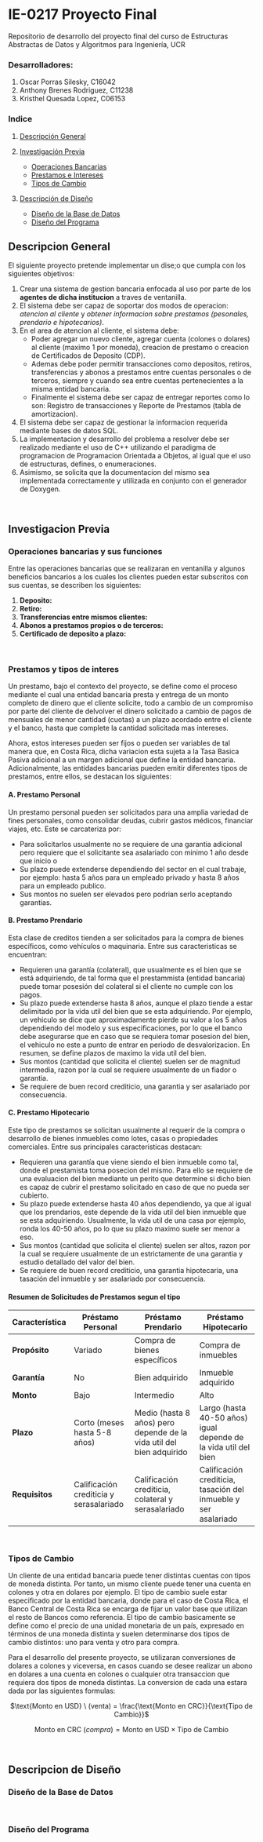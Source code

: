 # IE-0217 Proyecto Final
Repositorio de desarrollo del proyecto final del curso de Estructuras Abstractas de Datos y Algoritmos para Ingeniería, UCR

### Desarrolladores:
1. Oscar Porras Silesky, C16042
2. Anthony Brenes Rodriguez, C11238
3. Kristhel Quesada Lopez, C06153

### Indice
1. [Descripción General](#descripcion-general)
2. [Investigación Previa](#investigacion-previa)

    - [Operaciones Bancarias](#operaciones-bancarias-y-sus-funciones)
    - [Prestamos e Intereses](prestamos-y-tipos-de-interes)
    - [Tipos de Cambio](#tipos-de-cambio)

3. [Descripción de Diseño](#descripcion-de-diseño)
    - [Diseño de la Base de Datos](#diseño-de-la-base-de-datos)
    - [Diseño del Programa](#diseño-del-programa)



<!-- Inicio del Contenido -->
## Descripcion General
El siguiente proyecto pretende implementar un dise;o que cumpla con los siguientes objetivos:

1. Crear una sistema de gestion bancaria enfocada al uso por parte de los __agentes de dicha institucion__ a traves de ventanilla.
2. El sistema debe ser capaz de soportar dos modos de operacion: _atencion al cliente_ y _obtener informacion sobre prestamos (pesonales, prendario e hipotecarios)_.
3. En el area de atencion al cliente, el sistema debe:
    - Poder agregar un nuevo cliente, agregar cuenta (colones o dolares) al cliente (maximo 1 por moneda), creacion de prestamo o creacion de Certificados de Deposito (CDP).
    - Ademas debe poder permitir transacciones como depositos, retiros, transferencias y abonos a prestamos entre cuentas personales o de terceros, siempre y cuando sea entre cuentas pertenecientes a la misma entidad bancaria.
    - Finalmente el sistema debe ser capaz de entregar reportes como lo son: Registro de transacciones y Reporte de Prestamos (tabla de amortizacion).
4. El sistema debe ser capaz de gestionar la informacion requerida mediante bases de datos SQL.
5. La implementacion y desarrollo del problema a resolver debe ser realizado mediante el uso de C++ utilizando el paradigma de programacion de Programacion Orientada a Objetos, al igual que el uso de estructuras, defines, o enumeraciones.
6. Asimismo, se solicita que la documentacion del mismo sea implementada correctamente y utilizada en conjunto con el generador de Doxygen.

<br>



## Investigacion Previa

<!-- Investigacion referente a conceptos del proceso bancario -->
### Operaciones bancarias y sus funciones
Entre las operaciones bancarias que se realizaran en ventanilla y algunos beneficios bancarios a los cuales los clientes pueden estar subscritos con sus cuentas, se describen los siguientes:

1. __Deposito:__
2. __Retiro:__
3. __Transferencias entre mismos clientes:__
4. __Abonos a prestamos propios o de terceros:__
5. __Certificado de deposito a plazo:__

<br>

### Prestamos y tipos de interes
Un prestamo, bajo el contexto del proyecto, se define como el proceso mediante el cual una entidad bancaria presta y entrega de un monto completo de dinero que el cliente solicite, todo a cambio de un compromiso por parte del cliente de delvolver el dinero solicitado a cambio de pagos de mensuales de menor cantidad (cuotas) a un plazo acordado entre el cliente y el banco, hasta que complete la cantidad solicitada mas intereses.

Ahora, estos intereses pueden ser fijos o pueden ser variables de tal manera que, en Costa Rica, dicha variacion esta sujeta a la Tasa Basica Pasiva adicional a un margen adicional que define la entidad bancaria. Adicionalmente, las entidades bancarias pueden emitir diferentes tipos de prestamos, entre ellos, se destacan los siguientes:

#### A. __Prestamo Personal__
Un prestamo personal pueden ser solicitados para una amplia variedad de fines personales, como consolidar deudas, cubrir gastos médicos, financiar viajes, etc. Este se carcateriza por:

- Para solicitarlos usualmente no se requiere de una garantia adicional pero requiere que el solicitante sea asalariado con minimo 1 año desde que inicio o 
- Su plazo puede extenderse dependiendo del sector en el cual trabaje, por ejemplo: hasta 5 años para un empleado privado y hasta 8 años para un empleado publico.
- Sus montos no suelen ser elevados pero podrian serlo aceptando garantias.

#### B. __Prestamo Prendario__
Esta clase de creditos tienden a ser solicitados para la compra de bienes específicos, como vehículos o maquinaria. Entre sus caracteristicas se encuentran:

- Requieren una garantía (colateral), que usualmente es el bien que se está adquiriendo, de tal forma que el prestammista (entidad bancaria) puede tomar posesión del colateral si el cliente no cumple con los pagos.
- Su plazo puede extenderse hasta 8 años, aunque el plazo tiende a estar delimitado por la vida util del bien que se esta adquiriendo. Por ejemplo, un vehiculo se dice que aproximadamente pierde su valor a los 5 años dependiendo del modelo y sus especificaciones, por lo que el banco debe asegurarse que en caso que se requiera tomar posesion del bien, el vehiculo no este a punto de entrar en periodo de desvalorizacion. En resumen, se define plazos de maximo la vida util del bien.
- Sus montos (cantidad que solicita el cliente) suelen ser de magnitud intermedia, razon por la cual se requiere usualmente de un fiador o garantia.
- Se requiere de buen record crediticio, una garantia y ser asalariado por consecuencia.


#### C. __Prestamo Hipotecario__
Este tipo de prestamos se solicitan usualmente al requerir de la compra o desarrollo de bienes inmuebles como lotes, casas o propiedades comerciales. Entre sus principales caracteristicas destacan:

- Requieren una garantía que viene siendo el bien inmueble como tal, donde el prestamista toma posecion del mismo. Para ello se requiere de una evaluacion del bien mediante un perito que determine si dicho bien es capaz de cubrir el prestamo solicitado en caso de que no pueda ser cubierto.
- Su plazo puede extenderse hasta 40 años dependiendo, ya que al igual que los prendarios, este depende de la vida util del bien inmueble que se esta adquiriendo. Usualmente, la vida util de una casa por ejemplo, ronda los 40-50 años, po lo que su plazo maximo suele ser menor a eso.
- Sus montos (cantidad que solicita el cliente) suelen ser altos, razon por la cual se requiere usualmente de un estrictamente de una garantia y estudio detallado del valor del bien.
- Se requiere de buen record crediticio, una garantia hipotecaria, una tasación del inmueble y ser asalariado por consecuencia.


#### Resumen de Solicitudes de Prestamos segun el tipo
| Característica      | Préstamo Personal              | Préstamo Prendario               | Préstamo Hipotecario               |
|---------------------|--------------------------------|----------------------------------|------------------------------------|
| **Propósito**       | Variado                        | Compra de bienes específicos     | Compra de inmuebles                |
| **Garantía**        | No                             | Bien adquirido                   | Inmueble adquirido                 |
| **Monto**           | Bajo                         | Intermedio                       | Alto                              |                              |
| **Plazo**           | Corto (meses hasta 5-8 años)     | Medio (hasta 8 años) pero depende de la vida util del bien adquirido               | Largo (hasta 40-50 años) igual depende de la vida util del bien         |
| **Requisitos**      | Calificación crediticia y serasalariado        | Calificación crediticia, colateral y serasalariado | Calificación crediticia, tasación del inmueble y ser asalariado |

<br>

### Tipos de Cambio
Un cliente de una entidad bancaria puede tener distintas cuentas con tipos de moneda distinta. Por tanto, un mismo cliente puede tener una cuenta en colones y otra en dolares por ejemplo. El tipo de cambio suele estar especificado por la entidad bancaria, donde para el caso de Costa Rica, el Banco Central de Costa Rica se encarga de fijar un valor base que utilizan el resto de Bancos como referencia. El tipo de cambio basicamente se define como el precio de una unidad monetaria de un país, expresado en términos de una moneda distinta y suelen determinarse dos tipos de cambio distintos: uno para venta y otro para compra.

Para el desarrollo del presente proyecto, se utilizaran conversiones de dolares a colones y viceversa, en casos cuando se desee realizar un abono en dolares a una cuenta en colones o cualquier otra transaccion que requiera dos tipos de moneda distintas. La conversion de cada una estara dada por las siguientes formulas:

<div style="text-align:center;">

$\text{Monto en USD} \ (venta) = \frac{\text{Monto en CRC}}{\text{Tipo de Cambio}}$


$\text{Monto en CRC} \ (compra) = \text{Monto en USD} \times \text{Tipo de Cambio}$

</div>



<br>



## Descripcion de Diseño

### Diseño de la Base de Datos
<br>

### Diseño del Programa
